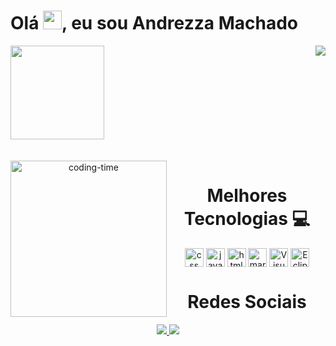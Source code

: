 <h1 align="left">Olá <img src="https://raw.githubusercontent.com/kaueMarques/kaueMarques/master/hi.gif" height="30px">, eu sou Andrezza Machado</h1>


<div>
<!--<img  height="150em" src="https://github-readme-stats.vercel.app/api?username=
Leolira1808&show_icons=true&theme=dracula&include_all_commits=true&count_private=true"/>-->
 <img  height="150em" src="https://github-readme-stats.vercel.app/api?username=Andrezza-Machado&show_icons=true&theme=blue-green"/>
<img align="right" height="auto" src="https://github-readme-stats.vercel.app/api/top-langs/?username=Andrezza-Machado&layout=compact&langs_count=16&theme=blue-green"/>
</div>
<br>

 <div  align="center"> 

 <div style="display: inline_block"><br>
  
  <img align="left" height="250" alt="coding-time" src="code.gif">
  <h1 align="center">Melhores Tecnologias 💻</h1>
  
  <img align="center" alt="css" height="30" weight="40" mg src="https://cdn.jsdelivr.net/gh/devicons/devicon/icons/css3/css3-original.svg" />          
  <img align="center" alt="java" height="30" weight="40" img src="https://cdn.jsdelivr.net/gh/devicons/devicon/icons/html5/html5-original.svg" /> 
  <img align="center" alt="html5" height="30" weight="40" img src="https://cdn.jsdelivr.net/gh/devicons/devicon/icons/java/java-original.svg"/>    
  <img align="center" alt="markdown" height="30" weight="40" img src="https://cdn.jsdelivr.net/gh/devicons/devicon/icons/markdown/markdown-original.svg" >     <img align="center" height="30" weight="40" alt="Visual code" img src="https://cdn.jsdelivr.net/gh/devicons/devicon/icons/vscode/vscode-original.svg">
  <img align="center" height="30" weight="40" alt="Eclipse" img src="https://user-images.githubusercontent.com/97995984/184971513-c7963c26-26f3-4c18-b1e7-0f6a66fb0061.svg">
 </div>
 
 
 <h1 align="center">Redes Sociais</h1>
   <a target="_blank" href= "https://www.instagram.com/ss.andrezza_machado/" > <img src="https://img.shields.io/badge/Instagram-E4405F?style=for-the-badge&logo=instagram&logoColor=white">
   <a target="_blank"  href= "https://www.linkedin.com/in/andrezza-machado/" > <img src="https://img.shields.io/badge/LinkedIn-0077B5?style=for-the-badge&logo=linkedin&logoColor=white">
 
</div>
